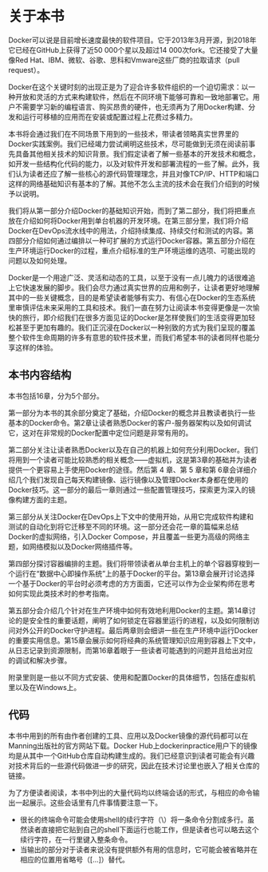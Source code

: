 # 关于本书

Docker可以说是目前增长速度最快的软件项目。它于2013年3月开源，到2018年它已经在GitHub上获得了近50 000个星以及超过14 000次fork。它还接受了大量像Red Hat、IBM、微软、谷歌、思科和Vmware这些厂商的拉取请求（pull request）。

Docker在这个关键时刻的出现正是为了迎合许多软件组织的一个迫切需求：以一种开放和灵活的方式来构建软件，然后在不同环境下能够可靠和一致地部署它。用户不需要学习新的编程语言、购买昂贵的硬件，也无须再为了用Docker构建、分发和运行可移植的应用而在安装或配置过程上花费过多精力。

本书将会通过我们在不同场景下用到的一些技术，带读者领略真实世界里的Docker实践案例。我们已经竭力尝试阐明这些技术，尽可能做到无须在阅读前事先具备其他相关技术的知识背景。我们假定读者了解一些基本的开发技术和概念，如开发一些结构化代码的能力，以及对软件开发和部署流程的一些了解。此外，我们认为读者还应了解一些核心的源代码管理理念，并且对像TCP/IP、HTTP和端口这样的网络基础知识有基本的了解。其他不怎么主流的技术会在我们介绍到的时候予以说明。

我们将从第一部分介绍Docker的基础知识开始，而到了第二部分，我们将把重点放在介绍如何将Docker用到单台机器的开发环境。在第三部分里，我们将介绍Docker在DevOps流水线中的用法，介绍持续集成、持续交付和测试的内容。第四部分介绍如何通过编排以一种可扩展的方式运行Docker容器。第五部分介绍在生产环境运行Docker的过程，重点介绍标准的生产环境运维的选项、可能出现的问题以及如何处理。

Docker是一个用途广泛、灵活和动态的工具，以至于没有一点儿魄力的话很难追上它快速发展的脚步。我们会尽力通过真实世界的应用和例子，让读者更好地理解其中的一些关键概念，目的是希望读者能够有实力、有信心在Docker的生态系统里审慎评估未来采用的工具和技术。我们一直在努力让阅读本书变得更像是一次愉快的旅行，即介绍我们在很多方面见证的Docker是怎样使我们的生活变得更加轻松甚至于更加有趣的。我们正沉浸在Docker以一种别致的方式为我们呈现的覆盖整个软件生命周期的许多有意思的软件技术里，而我们希望本书的读者同样也能分享这样的体验。

## 本书内容结构

本书包括16章，分为5个部分。

第一部分为本书的其余部分奠定了基础，介绍Docker的概念并且教读者执行一些基本的Docker命令。第2章让读者熟悉Docker的客户-服务器架构以及如何调试它，这对在非常规的Docker配置中定位问题是非常有用的。

第二部分关注让读者熟悉Docker以及在自己的机器上如何充分利用Docker。我们将用到一个读者可能比较熟悉的相关概念——虚拟机，这是第3章的基础并为读者提供一个更容易上手使用Docker的途径。然后第 4 章、第 5 章和第 6章会详细介绍几个我们发现自己每天构建镜像、运行镜像以及管理Docker本身都在使用的Docker技巧。这一部分的最后一章则通过一些配置管理技巧，探索更为深入的镜像构建方面的主题。

第三部分从关注Docker在DevOps上下文中的使用开始，从用它完成软件构建和测试的自动化到将它迁移至不同的环境。这一部分还会花一章的篇幅来总结Docker的虚拟网络，引入Docker Compose，并且覆盖一些更为高级的网络主题，如网络模拟以及Docker网络插件等。

第四部分探讨容器编排的主题。我们将带领读者从单台主机上的单个容器穿梭到一个运行在“数据中心即操作系统”上的基于Docker的平台。第13章会展开讨论选择一个基于Docker的平台时必须考虑的方方面面，它还可以作为企业架构师在思考如何实现此类技术时的参考指南。

第五部分会介绍几个针对在生产环境中如何有效地利用Docker的主题。第14章讨论的是安全性的重要话题，阐明了如何锁定在容器里运行的进程，以及如何限制访问对外公开的Docker守护进程。最后两章则会细讲一些在生产环境中运行Docker的重要实用信息。第15章会展示如何将经典的系统管理知识应用到容器上下文中，从日志记录到资源限制，而第16章着眼于一些读者可能遇到的问题并且给出对应的调试和解决步骤。

附录里则是一些以不同方式安装、使用和配置Docker的具体细节，包括在虚拟机里以及在Windows上。

## 代码

本书中用到的所有由作者创建的工具、应用以及Docker镜像的源代码都可以在Manning出版社的官方网站下载。Docker Hub上dockerinpractice用户下的镜像均是从其中一个GitHub仓库自动构建生成的。我们已经意识到读者可能会有兴趣对技术背后的一些源代码做进一步的研究，因此在技术讨论里也嵌入了相关仓库的链接。

为了方便读者阅读，本书中列出的大量代码均以终端会话的形式，与相应的命令输出一起展示。这些会话里有几件事情要注意一下。

+ 很长的终端命令可能会使用shell的续行字符（\）将一条命令分割成多行。虽然读者直接把它贴到自己的shell下面运行也能工作，但是读者也可以略去这个续行字符，在一行里键入整条命令。
+ 当输出的部分对于读者来说没有提供额外有用的信息时，它可能会被省略并在相应的位置用省略号（[...]）替代。



